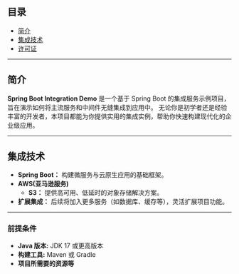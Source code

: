 ## 目录
- [简介](#简介)
- [集成技术](#集成技术)
- [许可证](#许可证)

---

## 简介

**Spring Boot Integration Demo** 是一个基于 Spring Boot 的集成服务示例项目，旨在演示如何将主流服务和中间件无缝集成到应用中。
无论你是初学者还是经验丰富的开发者，本项目都能为你提供实用的集成实例，帮助你快速构建现代化的企业级应用。

---

## 集成技术

- **Spring Boot：** 构建微服务与云原生应用的基础框架。
- **AWS(亚马逊服务)** 
  - **S3：** 提供高可用、低延时的对象存储解决方案。
- **扩展集成：** 后续将加入更多服务（如数据库、缓存等），灵活扩展项目功能。

---

### 前提条件

- **Java 版本:** JDK 17 或更高版本
- **构建工具:** Maven 或 Gradle
- **项目所需要的资源等**